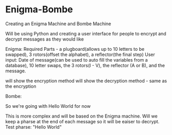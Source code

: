 # Enigma-Bombe
Creating an Enigma Machine and Bombe Machine

Will be using Python and creating a user interface for people to encrypt and decrypt messages as they would like

Enigma:
Required Parts - a plugboard(allows up to 10 letters to be swapped), 3 rotors(offset the alphabet), a reflector(the final step)
User input: Date of message(can be used to auto fill the variables from a database), 10 letter swaps, the 3 rotors(I - V), the reflector (A or B), and the message.

will show the encryption method
will show the decryption method - same as the encryption


Bombe:

So we're going with Hello World for now

This is more complex and will be based on the Enigma machine.
Will we keep a pharse at the end of each message so it will be eaiser to decrypt.
Test pharse: "Hello World"

